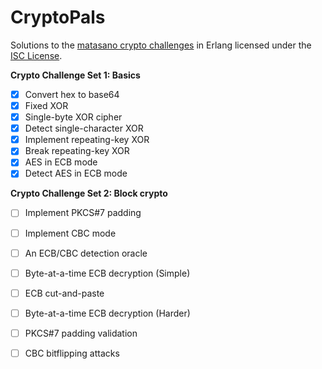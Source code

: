 # CryptoPals
Solutions to the [matasano crypto challenges](http://cryptopals.com) in Erlang licensed under the [ISC License](LICENSE).

**Crypto Challenge Set 1: Basics**
  - [x] Convert hex to base64
  - [x] Fixed XOR
  - [x] Single-byte XOR cipher
  - [x] Detect single-character XOR
  - [x] Implement repeating-key XOR
  - [x] Break repeating-key XOR
  - [x] AES in ECB mode
  - [x] Detect AES in ECB mode

**Crypto Challenge Set 2: Block crypto**
  - [ ] Implement PKCS#7 padding
  - [ ] Implement CBC mode
  - [ ] An ECB/CBC detection oracle
  - [ ] Byte-at-a-time ECB decryption (Simple)
  - [ ] ECB cut-and-paste
  - [ ] Byte-at-a-time ECB decryption (Harder)
  - [ ] PKCS#7 padding validation
  - [ ] CBC bitflipping attacks
  